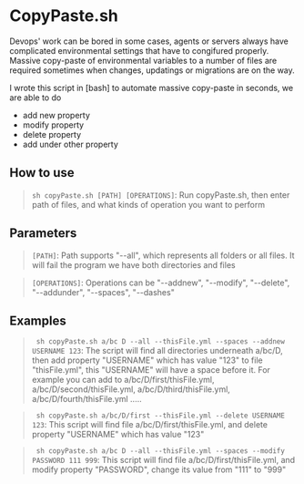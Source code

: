 # CopyPaste.sh

Devops' work can be bored in some cases, agents or servers always have complicated environmental settings that have to congifured properly. Massive copy-paste of environmental variables to a number of files are required sometimes when changes, updatings or migrations are on the way. 

I wrote this script in [bash] to automate massive copy-paste in seconds, we are able to do 
* add new property
* modify property
* delete property
* add under other property

## How to use

>` sh copyPaste.sh [PATH] [OPERATIONS] `: Run copyPaste.sh, then enter path of files, and what kinds of operation you want to perform

## Parameters

>`[PATH]`: Path supports "--all", which represents all folders or all files. It will fail the program we have both directories and files

>`[OPERATIONS]`: Operations can be "--addnew", "--modify", "--delete", "--addunder", "--spaces", "--dashes"

## Examples

>` sh copyPaste.sh a/bc D --all --thisFile.yml --spaces --addnew USERNAME 123`: The script will find all directories underneath a/bc/D, then add property "USERNAME" which has value "123" to file "thisFile.yml", this "USERNAME" will have a space before it. For example you can add to a/bc/D/first/thisFile.yml, a/bc/D/second/thisFile.yml, a/bc/D/third/thisFile.yml, a/bc/D/fourth/thisFile.yml .....

>` sh copyPaste.sh a/bc/D/first --thisFile.yml --delete USERNAME 123`: This script will find file a/bc/D/first/thisFile.yml, and delete property "USERNAME" which has value "123"

>` sh copyPaste.sh a/bc D --all --thisFile.yml --spaces --modify PASSWORD 111 999`: This script will find file a/bc/D/first/thisFile.yml, and modify property "PASSWORD", change its value from "111" to "999"